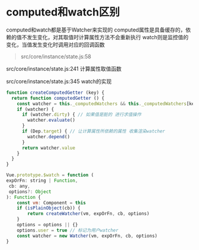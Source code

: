 # computed和watch区别

computed和watch都是基于Watcher来实现的
computed属性是具备缓存的，依赖的值不发生变化，对其取值时计算属性方法不会重新执行
watch则是监控值的变化，当值发生变化时调用对应的回调函数

>  src/core/instance/state.js:58

   src/core/instance/state.js:241 计算属性取值函数

   src/core/instance/state.js:345 watch的实现


```js
function createComputedGetter (key) {
  return function computedGetter () {
    const watcher = this._computedWatchers && this._computedWatchers[key]
    if (watcher) {
      if (watcher.dirty) { // 如果值是脏的 进行求值操作
        watcher.evaluate() 
      }
      if (Dep.target) { // 让计算属性所依赖的属性 收集渲染watcher
        watcher.depend()
      }
      return watcher.value
    }
  }
}
```


```js
Vue.prototype.$watch = function (
expOrFn: string | Function,
 cb: any,
 options?: Object
): Function {
    const vm: Component = this
    if (isPlainObject(cb)) {
        return createWatcher(vm, expOrFn, cb, options)
    }
    options = options || {}
    options.user = true // 标记为用户watcher
    const watcher = new Watcher(vm, expOrFn, cb, options)
}
```